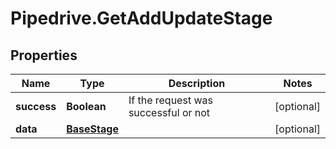 # Pipedrive.GetAddUpdateStage

## Properties

Name | Type | Description | Notes
------------ | ------------- | ------------- | -------------
**success** | **Boolean** | If the request was successful or not | [optional] 
**data** | [**BaseStage**](.md) |  | [optional] 


